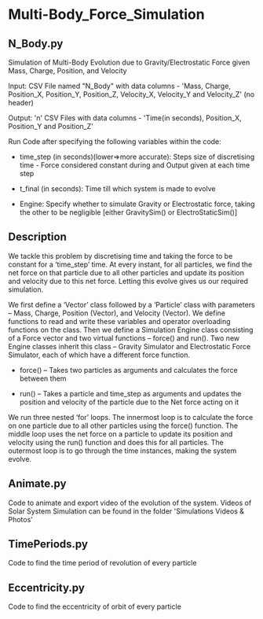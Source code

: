 # Multi-Body_Force_Simulation

## N_Body.py

Simulation of Multi-Body Evolution due to Gravity/Electrostatic Force given Mass, Charge, Position, and Velocity


Input: CSV File named "N_Body" with data columns - 'Mass, Charge, Position_X, Position_Y, Position_Z, Velocity_X, Velocity_Y and Velocity_Z' (no header)

Output: 'n' CSV Files with data columns - 'Time(in seconds), Position_X, Position_Y and Position_Z'


Run Code after specifying the following variables within the code:

- time_step (in seconds)(lower=>more accurate): Steps size of discretising time - Force considered constant during and Output given at each time step

- t_final (in seconds): Time till which system is made to evolve

- Engine: Specify whether to simulate Gravity or Electrostatic force, taking the other to be negligible [either GravitySim() or ElectroStaticSim()]


## Description

We tackle this problem by discretising time and taking the force to be constant for a ‘time_step’ time. At every instant, for all particles, we find the net force on that particle due to all other particles and update its position and velocity due to this net force. Letting this evolve gives us our required simulation.

We first define a ‘Vector’ class followed by a ‘Particle’ class with parameters – Mass, Charge, Position (Vector), and Velocity (Vector). We define functions to read and write these variables and operator overloading functions on the class. 
Then we define a Simulation Engine class consisting of a Force vector and two virtual functions – force() and run(). 
Two new Engine classes inherit this class – Gravity Simulator and Electrostatic Force Simulator, each of which have a different force function. 

- force() – Takes two particles as arguments and calculates the force between them

- run() – Takes a particle and time_step as arguments and updates the position and velocity of the particle due to the Net force acting on it

We run three nested ‘for’ loops. The innermost loop is to calculate the force on one particle due to all other particles using the force() function. The middle loop uses the net force on a particle to update its position and velocity using the run() function and does this for all particles. The outermost loop is to go through the time instances, making the system evolve.



## Animate.py

Code to animate and export video of the evolution of the system. Videos of Solar System Simulation can be found in the folder 'Simulations Videos & Photos'


## TimePeriods.py
Code to find the time period of revolution of every particle

## Eccentricity.py
Code to find the eccentricity of orbit of every particle

